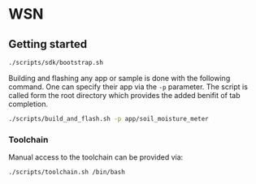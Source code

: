 # WSN

## Getting started

```sh
./scripts/sdk/bootstrap.sh
```

Building and flashing any app or sample is done with the following command. One can specify their app via the ```-p``` parameter. The script is called form the root directory which provides the added benifit of tab completion.

```sh
./scripts/build_and_flash.sh -p app/soil_moisture_meter
```


### Toolchain

Manual access to the toolchain can be provided via:

```sh
./scripts/toolchain.sh /bin/bash
```

